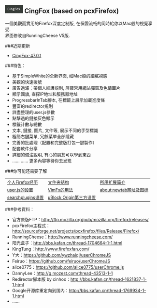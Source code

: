 ## ![icon](img/icon.jpg) CingFox (based on pcxFirefox)

一個美觀而實用的Firefox深度定制版, 在保證流畅的同時給你以Mac般的視覺享受.<br/>
界面修攺自RunningCheese V5版.

###近期更新
- [CingFox-47.0.1](doc/release/47.0.1.md)

###特色：
- 基于SimpleWhite的全新界面, 如Mac般的細膩視感
- 美觀的快速拨號
- 廣告過濾：帶個人維護規則, 屏蔽常用網站彈窗及色情圖片
- 顯示國旗, 查探IP地址和服務器地址
- ProgressbarInTab腳本, 在標籤上展示加載進度條
- 豐富的redirector規則
- 詳盡整理的user.js參數
- 點擊過的鏈接灰色顯示
- 標籤计數与總數
- 文本, 鏈接, 圖片, 文件等, 展示不同的手型標識
- 極簡右鍵菜單, 冗餘菜單全部隱藏
- 完善的批處理（配置和完整版打包一鍵製作）
- 配套軟件分享
- 詳細的備注說明, 有心的朋友可以學到東西
- …… …… 更多內容等待你去发现

###你可能还需要了解

|                                         |                                  |                                          |
| :-------------------------------------- | :------------------------------- | :--------------------------------------- |
| [个人Firefox经历](doc/how-to/个人Firefox经历.md)       | [文件夹结构](doc/how-to/文件夹结构.md)            | [所用扩展简介](doc/how-to/所用扩展简介.md)                  |
| [user.js的设置](doc/how-to/user.js.md)            | [VimFx的用法](doc/how-to/vimfx用法.md)       | [about:newtab网址及图标](doc/how-to/about-newtab.md) |
| [searchplugins设置](doc/how-to/searchplugins.md) | [uBlock Origin第三方设置](doc/how-to/ubo.md) |                                          |

###參考資料：
- 官方原版FTP：http://ftp.mozilla.org/pub/mozilla.org/firefox/releases/
- pcxFirefox主程式：http://sourceforge.net/projects/pcxfirefox/files/Release/Firefox/
- RunningCheese：http://www.runningcheese.com/
- 阳光盒子：http://bbs.kafan.cn/thread-1704664-1-1.html
- KingTung：http://www.firefoxfan.com/
- Y大：https://github.com/ywzhaiqi/userChromeJS
- Feiruo：https://github.com/feiruo/userChromeJS
- alice0775：https://github.com/alice0775/userChrome.js
- DannyLee：http://g.mozest.com/thread-43513-1-1
- Redirector腳本版 by cinhoo：http://bbs.kafan.cn/thread-1621837-1-1.html
- Google开源库重定向到国內：http://bbs.kafan.cn/thread-1769934-1-1.html
- ……